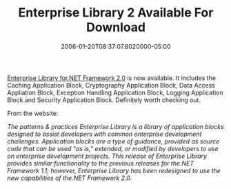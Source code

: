 ﻿---
title: Enterprise Library 2 Available For Download
date: "2006-01-20T08:37:07.8020000-05:00"
description: Enterprise Library for.NET Framework 2.0 is now available. It
featuredImage: img/enterprise-library-2-available-for-download-featured.png
---

[Enterprise Library for.NET Framework 2.0](http://www.microsoft.com/downloads/details.aspx?FamilyId=5A14E870-406B-4F2A-B723-97BA84AE80B5&displaylang=en) is now available. It includes the Caching Application Block, Cryptography Application Block, Data Access Appliation Block, Exception Handling Application Block, Logging Application Block and Security Application Block. Definitely worth checking out.

From the website:

*The patterns & practices Enterprise Library is a library of application blocks designed to assist developers with common enterprise development challenges. Application blocks are a type of guidance, provided as source code that can be used "as is," extended, or modified by developers to use on enterprise development projects. This release of Enterprise Library provides similar functionality to the previous releases for the.NET Framework 1.1; however, Enterprise Library has been redesigned to use the new capabilities of the.NET Framework 2.0.*

